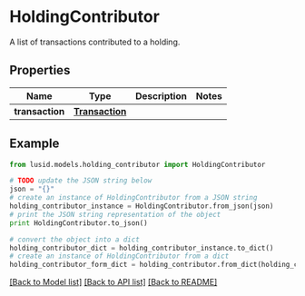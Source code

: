 # HoldingContributor

A list of transactions contributed to a holding.

## Properties
Name | Type | Description | Notes
------------ | ------------- | ------------- | -------------
**transaction** | [**Transaction**](Transaction.md) |  | 

## Example

```python
from lusid.models.holding_contributor import HoldingContributor

# TODO update the JSON string below
json = "{}"
# create an instance of HoldingContributor from a JSON string
holding_contributor_instance = HoldingContributor.from_json(json)
# print the JSON string representation of the object
print HoldingContributor.to_json()

# convert the object into a dict
holding_contributor_dict = holding_contributor_instance.to_dict()
# create an instance of HoldingContributor from a dict
holding_contributor_form_dict = holding_contributor.from_dict(holding_contributor_dict)
```
[[Back to Model list]](../README.md#documentation-for-models) [[Back to API list]](../README.md#documentation-for-api-endpoints) [[Back to README]](../README.md)


